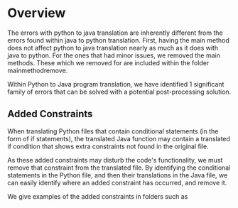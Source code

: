 # Overview
The errors with python to java translation are inherently different from the errors found within java to python translation. First, having the main method does not affect python to java translation nearly as much as it does with java to python. For the ones that had minor issues, we removed the main methods. These which we removed for are included within the folder mainmethodremove. 

Within Python to Java program translation, we have identified 1 significant family of errors that can be solved with a potential post-processing solution.

## Added Constraints
When translating Python files that contain conditional statements (in the form of if statements), the translated Java function may contain a translated if condition that shows extra constraints not found in the original file.

As these added constraints may disturb the code's functionality, we must remove that constraint from the translated file. By identifying the conditional statements in the Python file, and then their translations in the Java file, we can easily identify where an added constraint has occurred, and remove it. 

We give examples of the added constraints in folders such as 
